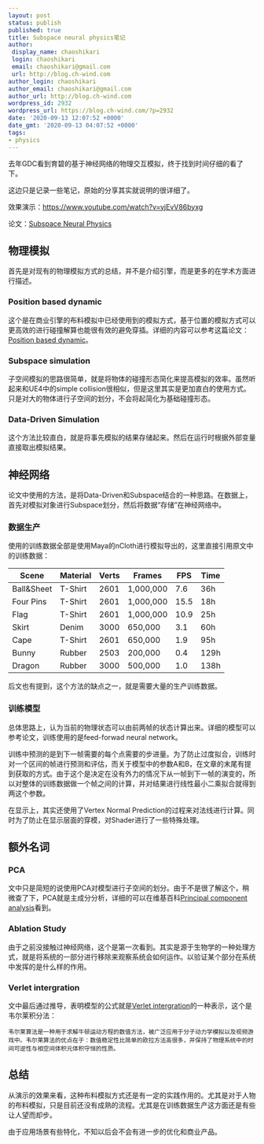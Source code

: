 ```yaml
---
layout: post
status: publish
published: true
title: Subspace neural physics笔记
author:
 display_name: chaoshikari
 login: chaoshikari
 email: chaoshikari@gmail.com
 url: http://blog.ch-wind.com
author_login: chaoshikari
author_email: chaoshikari@gmail.com
author_url: http://blog.ch-wind.com
wordpress_id: 2932
wordpress_url: https://blog.ch-wind.com/?p=2932
date: '2020-09-13 12:07:52 +0000'
date_gmt: '2020-09-13 04:07:52 +0000'
tags:
- physics
---
```


去年GDC看到育碧的基于神经网络的物理交互模拟，终于找到时间仔细的看了下。



  

  





这边只是记录一些笔记，原始的分享其实就说明的很详细了。




效果演示：<https://www.youtube.com/watch?v=yjEvV86byxg>




论文：[Subspace Neural Physics](http://theorangeduck.com/page/subspace-neural-physics-fast-data-driven-interactive-simulation)




## 物理模拟




首先是对现有的物理模拟方式的总结，并不是介绍引擎，而是更多的在学术方面进行描述。




### Position based dynamic




这个是在商业引擎的布料模拟中已经使用到的模拟方式，基于位置的模拟方式可以更高效的进行碰撞解算也能很有效的避免穿插。详细的内容可以参考这篇论文：[Position based dynamic](https://matthias-research.github.io/pages/publications/posBasedDyn.pdf)。




### Subspace simulation




子空间模拟的思路很简单，就是将物体的碰撞形态简化来提高模拟的效率。虽然听起来和UE4中的simple collision很相似，但是这里其实是更加直白的使用方式。只是对大的物体进行子空间的划分，不会将起简化为基础碰撞形态。




### Data-Driven Simulation




这个方法比较直白，就是将事先模拟的结果存储起来。然后在运行时根据外部变量直接取出模拟结果。




## 神经网络




论文中使用的方法，是将Data-Driven和Subspace结合的一种思路。在数据上，首先对模拟对象进行Subspace划分，然后将数据“存储”在神经网络中。




### 数据生产




使用的训练数据全部是使用Maya的nCloth进行模拟导出的，这里直接引用原文中的训练数据：







| Scene | Material | Verts | Frames | FPS | Time |
| --- | --- | --- | --- | --- | --- |
| Ball&Sheet | T-Shirt | 2601 | 1,000,000 | 7.6 | 36h |
| Four Pins | T-Shirt | 2601 | 1,000,000 | 15.5 | 18h |
| Flag | T-Shirt | 2601 | 1,000,000 | 10.9 | 25h |
| Skirt | Denim | 3000 | 650,000 | 3.1 | 60h |
| Cape | T-Shirt | 2601 | 650,000 | 1.9 | 95h |
| Bunny | Rubber | 2503 | 200,000 | 0.4 | 129h |
| Dragon | Rubber | 3000 | 500,000 | 1.0 | 138h |





后文也有提到，这个方法的缺点之一，就是需要大量的生产训练数据。




### 训练模型




总体思路上，认为当前的物理状态可以由前两帧的状态计算出来。详细的模型可以参考论文，训练使用的是feed-forwad neural network。




训练中预测的是到下一帧需要的每个点需要的步进量。为了防止过度拟合，训练时对一个区间的帧进行预测和评估，而关于模型中的参数A和B，在文章的末尾有提到获取的方式。由于这个是决定在没有外力的情况下从一帧到下一帧的演变的，所以对整体的训练数据做一个帧之间的计算，并对结果进行线性最小二乘拟合就得到两这个参数。




在显示上，其实还使用了Vertex Normal Prediction的过程来对法线进行计算。同时为了防止在显示层面的穿模，对Shader进行了一些特殊处理。




## 额外名词




### PCA




文中只是简短的说使用PCA对模型进行子空间的划分。由于不是很了解这个，稍微查了下，PCA就是主成分分析，详细的可以在维基百科[Principal component analysis](https://en.wikipedia.org/wiki/Principal_component_analysis)看到。




### Ablation Study




由于之前没接触过神经网络，这个是第一次看到。其实是源于生物学的一种处理方式，就是将系统的一部分进行移除来观察系统会如何运作。以验证某个部分在系统中发挥的是什么样的作用。




### Verlet intergration




文中最后通过推导，表明模型的公式就是[Verlet intergration](https://en.wikipedia.org/wiki/Verlet_integration)的一种表示，这个是韦尔莱积分法：





```
韦尔莱算法是一种用于求解牛顿运动方程的数值方法，被广泛应用于分子动力学模拟以及视频游戏中。韦尔莱算法的优点在于：数值稳定性比简单的欧拉方法高很多，并保持了物理系统中的时间可逆性与相空间体积元体积守恒的性质。
```



## 总结




从演示的效果来看，这种布料模拟方式还是有一定的实践作用的。尤其是对于人物的布料模拟，只是目前还没有成熟的流程。尤其是在训练数据生产这方面还是有些让人望而却步。




由于应用场景有些特化，不知以后会不会有进一步的优化和商业产品。



